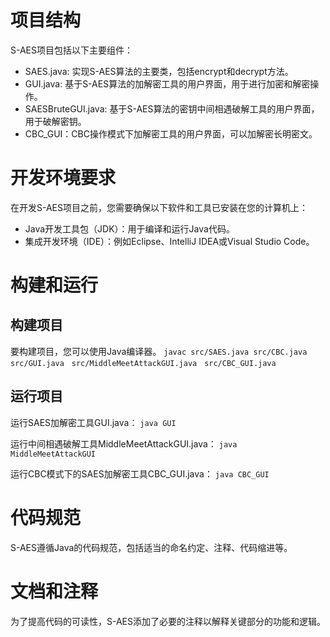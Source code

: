 # 项目结构

S-AES项目包括以下主要组件：

* SAES.java: 实现S-AES算法的主要类，包括encrypt和decrypt方法。
* GUI.java: 基于S-AES算法的加解密工具的用户界面，用于进行加密和解密操作。
* SAESBruteGUI.java: 基于S-AES算法的密钥中间相遇破解工具的用户界面，用于破解密钥。
* CBC_GUI：CBC操作模式下加解密工具的用户界面，可以加解密长明密文。

# 开发环境要求

在开发S-AES项目之前，您需要确保以下软件和工具已安装在您的计算机上：

* Java开发工具包（JDK）：用于编译和运行Java代码。
* 集成开发环境（IDE）：例如Eclipse、IntelliJ IDEA或Visual Studio Code。

# 构建和运行

## 构建项目

要构建项目，您可以使用Java编译器。
`javac src/SAES.java src/CBC.java　src/GUI.java　src/MiddleMeetAttackGUI.java　src/CBC_GUI.java`

## 运行项目

运行SAES加解密工具GUI.java：
`java GUI`

运行中间相遇破解工具MiddleMeetAttackGUI.java：
`java MiddleMeetAttackGUI`

运行CBC模式下的SAES加解密工具CBC_GUI.java：
`java CBC_GUI`

# 代码规范

S-AES遵循Java的代码规范，包括适当的命名约定、注释、代码缩进等。

# 文档和注释

为了提高代码的可读性，S-AES添加了必要的注释以解释关键部分的功能和逻辑。